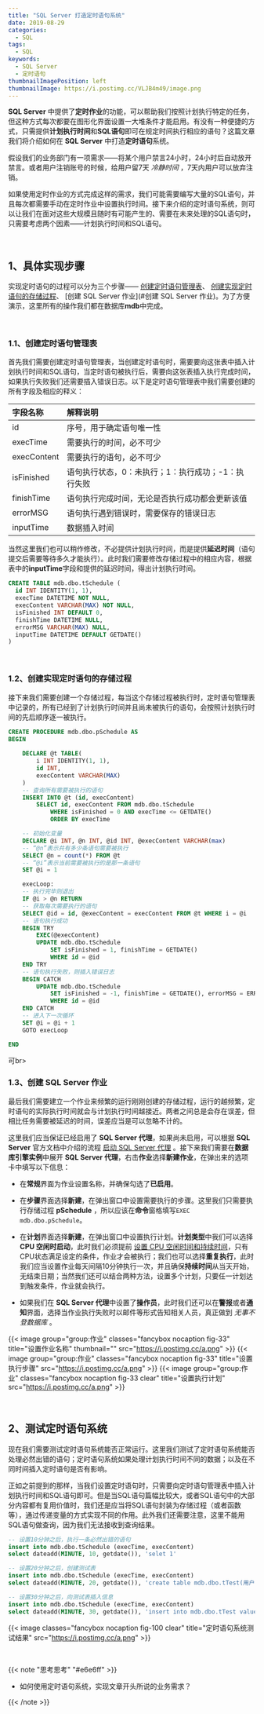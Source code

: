 ```yaml
---
title: "SQL Server 打造定时语句系统"
date: 2019-08-29
categories:
  - SQL
tags:
  - SQL
keywords:
  - SQL Server
  - 定时语句
thumbnailImagePosition: left
thumbnailImage: https://i.postimg.cc/VLJB4m49/image.png
---
```


**SQL Server** 中提供了**定时作业**的功能，可以帮助我们按照计划执行特定的任务，但这种方式每次都要在图形化界面设置一大堆条件才能启用。有没有一种便捷的方式，只需提供**计划执行时间**和**SQL语句**即可在规定时间执行相应的语句？这篇文章我们将介绍如何在 **SQL Server** 中打造**定时语句**系统。

<!--more-->

<!-- toc -->

假设我们的业务部门有一项需求——将某个用户禁言24小时，24小时后自动放开禁言。或者用户注销账号的时候，给用户留7天 *冷静时间* ，7天内用户可以放弃注销。

如果使用定时作业的方式完成这样的需求，我们可能需要编写大量的SQL语句，并且每次都需要手动在定时作业中设置执行时间。接下来介绍的定时语句系统，则可以让我们在面对这些大规模且随时有可能产生的、需要在未来处理的SQL语句时，只需要考虑两个因素——计划执行时间和SQL语句。

<br>

## 1、具体实现步骤

实现定时语句的过程可以分为三个步骤—— [创建定时语句管理表](#创建定时语句管理表)、 [创建实现定时语句的存储过程](#创建实现定时语句的存储过程)、 [创建 SQL Server 作业](#创建 SQL Server 作业)。为了方便演示，这里所有的操作我们都在数据库**mdb**中完成。

<br>

### 1.1、创建定时语句管理表

首先我们需要创建定时语句管理表，当创建定时语句时，需要要向这张表中插入计划执行时间和SQL语句，当定时语句被执行后，需要向这张表插入执行完成时间，如果执行失败我们还需要插入错误日志。以下是定时语句管理表中我们需要创建的所有字段及相应的释义：

| 字段名称          | 解释说明                                                    |
|:------------------|:------------------------------------------------------------|
| id                | 序号，用于确定语句唯一性                                    |
| execTime          | 需要执行的时间，必不可少                                    |
| execContent       | 需要执行的语句，必不可少                                    |
| isFinished        | 语句执行状态，0：未执行；1：执行成功；-1：执行失败          |
| finishTime        | 语句执行完成时间，无论是否执行成功都会更新该值              |
| errorMSG          | 语句执行遇到错误时，需要保存的错误日志                      |
| inputTime         | 数据插入时间                                                |

当然这里我们也可以稍作修改，不必提供计划执行时间，而是提供**延迟时间**（语句提交后需要等待多久才能执行）。此时我们需要修改存储过程中的相应内容，根据表中的**inputTime**字段和提供的延迟时间，得出计划执行时间。

```SQL
CREATE TABLE mdb.dbo.tSchedule (
  id INT IDENTITY(1, 1),
  execTime DATETIME NOT NULL,
  execContent VARCHAR(MAX) NOT NULL,
  isFinished INT DEFAULT 0,
  finishTime DATETIME NULL,
  errorMSG VARCHAR(MAX) NULL,
  inputTime DATETIME DEFAULT GETDATE()
)
```

<br>

### 1.2、创建实现定时语句的存储过程

接下来我们需要创建一个存储过程，每当这个存储过程被执行时，定时语句管理表中记录的，所有已经到了计划执行时间并且尚未被执行的语句，会按照计划执行时间的先后顺序逐一被执行。

```SQL
CREATE PROCEDURE mdb.dbo.pSchedule AS
BEGIN
	
	DECLARE @t TABLE(
		i INT IDENTITY(1, 1),
		id INT,
		execContent VARCHAR(MAX)
	) 
	-- 查询所有需要被执行的语句
	INSERT INTO @t (id, execContent)
		SELECT id, execContent FROM mdb.dbo.tSchedule
			WHERE isFinished = 0 AND execTime <= GETDATE()
			ORDER BY execTime

	-- 初始化变量
	DECLARE @i INT, @n INT, @id INT, @execContent VARCHAR(max)
	-- “@n”表示共有多少条语句需要被执行
	SELECT @n = count(*) FROM @t
	-- “@i”表示当前需要被执行的是那一条语句
	SET @i = 1

	execLoop:
	-- 执行完毕则退出
	IF @i > @n RETURN
	-- 获取每次需要执行的语句
	SELECT @id = id, @execContent = execContent FROM @t WHERE i = @i
	-- 语句执行成功
	BEGIN TRY
		EXEC(@execContent)
		UPDATE mdb.dbo.tSchedule
			SET isFinished = 1, finishTime = GETDATE()
			WHERE id = @id
	END TRY
	-- 语句执行失败，则插入错误日志
	BEGIN CATCH
		UPDATE mdb.dbo.tSchedule
			SET isFinished = -1, finishTime = GETDATE(), errorMSG = ERROR_MESSAGE()
			WHERE id = @id
	END CATCH
	-- 进入下一次循环
	SET @i = @i + 1
	GOTO execLoop

END
```

可br>

### 1.3、创建 SQL Server 作业

最后我们需要建立一个作业来频繁的运行刚刚创建的存储过程，运行的越频繁，定时语句的实际执行时间就会与计划执行时间越接近。两者之间总是会存在误差，但相比任务需要被延迟的时间，误差应当是可以忽略不计的。

这里我们应当保证已经启用了 **SQL Server 代理**，如果尚未启用，可以根据 **SQL Server** 官方文档中介绍的流程 [启动 SQL Server 代理](https://docs.microsoft.com/zh-cn/sql/ssms/agent/start-stop-or-pause-the-sql-server-agent-service)
。接下来我们需要在**数据库引擎实例**中展开 **SQL Server 代理**，右击**作业**选择**新建作业**，在弹出来的选项卡中填写以下信息：

- 在**常规**界面为作业设置名称，并确保勾选了**已启用**。

- 在**步骤**界面选择**新建**，在弹出窗口中设置需要执行的步骤。这里我们只需要执行存储过程 **pSchedule** ，所以应该在**命令**窗格填写`EXEC mdb.dbo.pSchedule`。

- 在**计划**界面选择**新建**，在弹出窗口中设置执行计划。**计划类型**中我们可以选择 **CPU 空闲时启动**，此时我们必须提前 [设置 CPU 空闲时间和持续时间](https://docs.microsoft.com/zh-cn/sql/ssms/agent/set-cpu-idle-time-and-duration-sql-server-management-studio)，只有CPU状态满足设定的条件，作业才会被执行；我们也可以选择**重复执行**，此时我们应当设置作业每天间隔10分钟执行一次，并且确保**持续时间**从当天开始，无结束日期；当然我们还可以结合两种方法，设置多个计划，只要任一计划达到触发条件，作业就会执行。

- 如果我们在 **SQL Server 代理**中设置了**操作员**，此时我们还可以在**警报**或者**通知**界面，选择当作业执行失败时以邮件等形式告知相关人员，真正做到 *无事不登数据库* 。

{{< image group="group:作业" classes="fancybox nocaption fig-33" title="设置作业名称"
thumbnail="" src="https://i.postimg.cc/a.png" >}}
{{< image group="group:作业" classes="fancybox nocaption fig-33" title="设置执行步骤" src="https://i.postimg.cc/a.png" >}}
{{< image group="group:作业" classes="fancybox nocaption fig-33 clear" title="设置执行计划" src="https://i.postimg.cc/a.png" >}}

<br>

## 2、测试定时语句系统

现在我们需要测试定时语句系统能否正常运行。这里我们测试了定时语句系统能否处理必然出错的语句；定时语句系统如果处理计划执行时间不同的数据；以及在不同时间插入定时语句是否有影响。

正如之前提到的那样，当我们设置定时语句时，只需要向定时语句管理表中插入计划执行时间和SQL语句即可。但是当SQL语句篇幅比较大，或者SQL语句中的大部分内容都有复用价值时，我们还是应当将SQL语句封装为存储过程（或者函数等），通过传递变量的方式实现不同的作用。此外我们还需要注意，这里不能用SQL语句做查询，因为我们无法接收到查询结果。

```SQL
-- 设置10分钟之后，执行一条必然出错的语句
insert into mdb.dbo.tSchedule (execTime, execContent)
select dateadd(MINUTE, 10, getdate()), 'selet 1'

-- 设置20分钟之后，创建测试表
insert into mdb.dbo.tSchedule (execTime, execContent)
select dateadd(MINUTE, 20, getdate()), 'create table mdb.dbo.tTest(用户Id int, 信息 ntext)'

-- 设置30分钟之后，向测试表插入信息
insert into mdb.dbo.tSchedule (execTime, execContent)
select dateadd(MINUTE, 30, getdate()), 'insert into mdb.dbo.tTest values(123, ''abc'')'
```

{{< image classes="fancybox nocaption fig-100 clear" title="定时语句系统测试结果" src="https://i.postimg.cc/a.png" >}}

<br>

{{< note "思考思考" "#e6e6ff" >}}
- 如何使用定时语句系统，实现文章开头所说的业务需求？

{{< /note >}}

